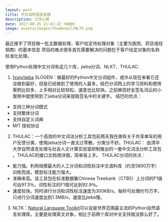 ```yaml
---
layout: post
title: 中文自然语言处理
description: 工作心得
date: 2017-08-25 21:41:22 +0800
image: assets/images/thumbnail/NLTK.png
---
```


最近接手了项目做一批主数据处理，客户给定待处理对象（主要为医院、药店或经销商）的基本信息
项目的难点很多首先需要解决的问题在于客户给定对象的名称标准化处理。

使用Python处理中文分词有这几个库，jieba分词、NLKT、THULAC:

1. [fxsjy/jieba](https://github.com/fxsjy/jieba/) SLOGEN：做最好的Python中文分词组件，或许从现在来看它还没做到最好，但是已经做到了使用的人最多。结巴分词网上的学习资料和使用案例比较多，上手相对比较轻松，速度也比较快。之前微信好友签名词云的小案例中就使用到了jieba分词来提取签名中的关键字。
结巴的优点：
* 支持三种分词模式  
* 支持繁体分词  
* 支持自定义词典  
* MIT 授权协议  

2. THULAC：一个高效的中文词法分析工具包前两天我在做有关于共享单车的用户反馈分类，使用jieba分词一直太过零散，分类分不好。THULAC： 由清华大学自然语言处理与社会人文计算实验室研制推出的一套中文词法分析工具包 。THULAC的接口文档很详细，简单易上手。
THULAC分词的优点：
* 能力强。利用规模最大的人工分词和词性标注中文语料库（约含5800万字）训练而成，模型标注能力强大。
* 准确率高。该工具包在标准数据集Chinese Treebank（CTB5）上分词的F1值可达97.3％，词性标注的F1值可达到92.9％。
* 速度较快。同时进行分词和词性标注速度为300KB/s，每秒可处理约15万字。只进行分词速度达到1.3MB/s，速度比jieba慢。  

3. NLTK：[Natural Language Toolkit](http://www.nltk.org/)可以说是世界范围最主流的Python自然语言处理库。主要是处理英文对象，相比于前两个库对中文支持就没那么好了。
